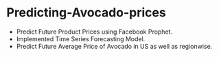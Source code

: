 # Predicting-Avocado-prices

* Predict Future Product Prices using Facebook Prophet.
* Implemented Time Series Forecasting Model.
* Predict Future Average Price of Avocado in US as well as regionwise.
